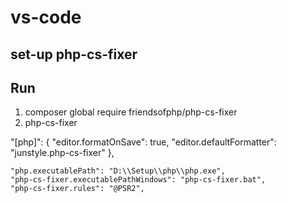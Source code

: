 # vs-code

## set-up php-cs-fixer

## Run
1. composer global require friendsofphp/php-cs-fixer
2. php-cs-fixer

"[php]": {
    "editor.formatOnSave": true,
    "editor.defaultFormatter": "junstyle.php-cs-fixer"
  },

    "php.executablePath": "D:\\Setup\\php\\php.exe",
    "php-cs-fixer.executablePathWindows": "php-cs-fixer.bat",
    "php-cs-fixer.rules": "@PSR2",
